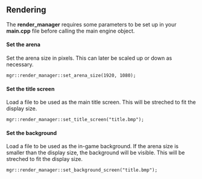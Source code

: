 ## Rendering

The __render_manager__ requires some parameters to be set up in your __main.cpp__ file before calling the main engine object.

#### Set the arena
Set the arena size in pixels.  This can later be scaled up or down as necessary.
```
mgr::render_manager::set_arena_size(1920, 1080);
```

#### Set the title screen
Load a file to be used as the main title screen.  This will be streched to fit the display size.
```
mgr::render_manager::set_title_screen("title.bmp");
```

#### Set the background
Load a file to be used as the in-game background.  If the arena size is smaller than the display size, the background will be visible.  This will be streched to fit the display size.
```
mgr::render_manager::set_background_screen("title.bmp");
```

